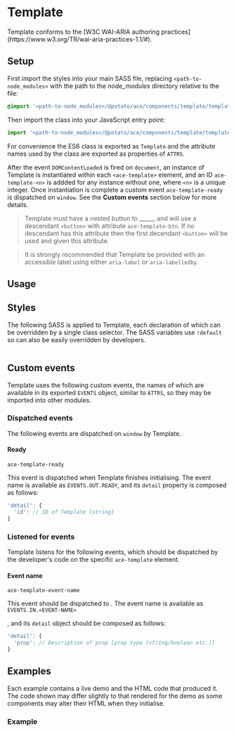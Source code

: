 <!-- USE WORD 'developer' TO REFER TO PEOPLE THAT WILL USE THE COMPONENTS TO BUILD SOMETHING, USE WORD 'user' TO REFER TO THE END USER THAT WILL INTERACT WITH WHAT THE DEVELOPER HAS BUILT -->

# Template

<!-- ADD AN OVERVIEW OF COMPONENT AND ITS FUNCTIONALITY HERE -->

<!-- TODO: Replace '<w3c-component-name>' -->Template conforms to the [W3C WAI-ARIA authoring practices](https://www.w3.org/TR/wai-aria-practices-1.1/#<w3c-component-name>).


## Setup

First import the styles into your main SASS file, replacing `<path-to-node_modules>` with the path to the *node_modules* directory relative to the file:

```scss
@import '<path-to-node_modules>/@potato/ace/components/template/template'
```

Then import the class into your JavaScript entry point:

```js
import '<path-to-node_modules>/@potato/ace/components/template/template';
```

For convenience the ES6 class is exported as `Template` <!-- TODO: If no ATTRS are exported, remove following sentence --> and the attribute names used by the class are exported as properties of `ATTRS`.

After the event `DOMContentLoaded` is fired on `document`, an instance of Template is instantiated within each `<ace-template>` element, and an ID `ace-template-<n>` is addded for any instance without one, where `<n>` is a unique integer. Once instantiation is complete a custom event `ace-template-ready` is dispatched on `window`. See the **Custom events** section below for more details.

<!-- EXPLAIN THE REQUIRED AND RECOMMENDED ATTRIBUTES AND ELEMENTS TO BE PROVIDED BY DEVELOPERS BEFORE INSTANTIATION. STARTING FROM THE COMPONENT ITSELF AND FOLLOWING THE HIERARCHY DESCRIBE: -->

<!-- 1. Required elements that developers must provide before page load. For each, mention the custom attribute it can be given for explicit assignment, and whether this attribute can be omitted and the component can implicitly determine which element to use based on its position in the DOM hierarchy. Example: -->

> Template must have a nested button to \_\_\_\_\_, and will use a descendant `<button>` with attribute `ace-template-btn`. If no descendant has this attribute then the first decendant `<button>` will be used and given this attribute.

<!-- 2. Elements and/or attributes that developers are strongly advised to provide such as `<label>`, `aria-label` or  or `aria-labelledby`. -->

> It is strongly recommended that Template be provided with an accessible label using either `aria-label` or `aria-labelledby`.

<!-- 3. Optional elements that can be added dynamically after page load, explaining which custom event is needed to prompt the component to initialise them. -->

## Usage

<!-- EXPLAINING COMPONENT FEATURES AND HOW IT CAN BE INTERACTED WITH. COMPONENT VARIANTS MAY BE BRIEFLY LISTED HERE BUT NOT IN DETAIL AS EACH VARIANT SHOULD HAVE AN EXAMPLE BELOW CONTAINING ALL THE DETAILS -->


## Styles

The following SASS is applied to Template, each declaration of which can be overridden by a single class selector. <!-- TODO: If no SASS variables used remove following sentence --> The SASS variables use `!default` so can also be easily overridden by developers.

```scss

```


## Custom events

Template uses the following custom events, the names of which are available in its exported `EVENTS` object, similar to `ATTRS`, so they may be imported into other modules.


### Dispatched events

The following events are dispatched on `window` by Template.


#### Ready

`ace-template-ready`

This event is dispatched when Template finishes initialising. The event name is available as `EVENTS.OUT.READY`, and its `detail` property is composed as follows:

```js
'detail': {
  'id': // ID of Template [string]
}
```


### Listened for events

Template listens for the following events, which should be dispatched by the developer's code on the specific `ace-template` element.


<!-- TODO: Replace 'Listened for event name' with a descriptive name -->
#### Event name

<!-- TODO: Replace 'event-name' with actual value -->
`ace-template-event-name`

<!-- DESCRIBE EVENT HERE AND SPECIFY IF ITS DISPATCHED OR LISTENED FOR -->
This event should be dispatched to <!-- TODO: Describe what the event causes the instance to do -->. The event name is available as  <!-- TODO: Replace <EVENT-NAME> with correct value -->`EVENTS.IN.<EVENT-NAME>`

<!-- TODO: If detail property used add the following and describe each of its properties --> 
, and its `detail` object should be composed as follows:

```js
'detail': {
  'prop': // Description of prop [prop type (string/boolean etc.)]
}
```


## Examples

Each example contains a live demo and the HTML code that produced it. The code shown may differ slightly to that rendered for the demo as some components may alter their HTML when they initialise.

<!-- TODO: Replace 'Example' with more descriptive name -->

### Example
<!-- DESCRIBE WHAT THE EXAMPLE SHOWS AND WHY IT SHOULD BE USED THAT WAY -->
<!-- IF EXAMPLE HAS CUSTOM SASS INCLUDE THIS LINE -->
<!-- Custom styles have been applied to this example using HTML classes and are shown below. -->
<!-- IF EXAMPLE HAS CUSTOM JS INCLUDE THIS LINE -->
<!-- The extra JavaScript used by this example is also shown below. -->

<!-- INCLUDE AN EMPTY HTML CODE BLOCK FOR EACH EXAMPLE -->
```html

```

<!-- IF EXAMPLE HAS CUSTOM STYLES INCLUDE AN EMPTY SCSS CODE BLOCK AS WELL -->
<!--
```scss

```
-->

<!-- IF EXAMPLE HAS CUSTOM JS CODE INCLUDE AN EMPTY JS CODE BLOCK AS WELL -->
<!--
```js

```
-->
